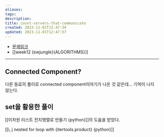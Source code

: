 ```yaml
---
aliases: 
tags: 
description:
title: count-servers-that-communicate
created: 2023-11-01T12:47:34
updated: 2023-11-01T12:47:57
---
```

- [문제링크](https://leetcode.com/contest/weekly-contest-164/problems/count-servers-that-communicate/)
- [[week12 {swjungle}{ALGORITHMS}]]
___

## Connected Component?

다른 동료의 풀이로 connected component이야기가 나온 것 같은데... 기억이 나지 않는다.

## set을 활용한 풀이

[[이차원 리스트 전치행렬로 만들기 {python}]]의 도움을 받았다.

[[i, j nested for loop with {itertools.product} {python}]]



